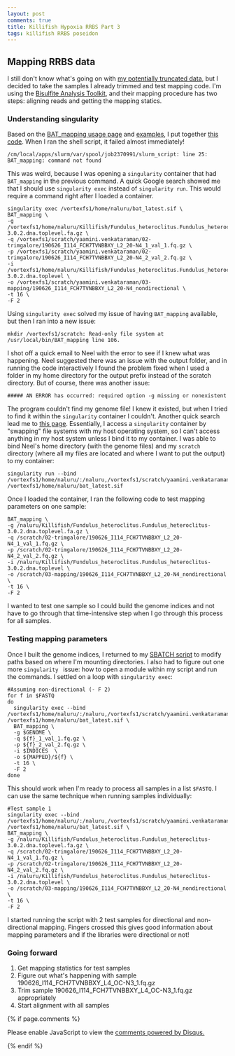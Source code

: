 ```yaml
---
layout: post
comments: true
title: Killifish Hypoxia RRBS Part 3
tags: killifish RRBS poseidon
---
```


## Mapping RRBS data

I still don't know what's going on with [my potentially truncated data](https://yaaminiv.github.io/Killifish-Hypoxia-RRBS-Part2/), but I decided to take the samples I already trimmed and test mapping code. I'm using the [Bisulfite Analysis Toolkit](https://www.bioinf.uni-leipzig.de/Software/BAT/), and their mapping procedure has two steps: aligning reads and getting the mapping statics.

### Understanding singularity

Based on the [BAT_mapping usage page](https://www.bioinf.uni-leipzig.de/Software/BAT/mapping/#basic_usage) and [examples](https://www.bioinf.uni-leipzig.de/Software/BAT/example_mapping/), I put together [this code](https://github.com/yaaminiv/killifish-hypoxia-RRBS/blob/main/code/03-alignment.sh). When I ran the shell script, it failed almost immediately!

```
/cm/local/apps/slurm/var/spool/job2370991/slurm_script: line 25: BAT_mapping: command not found
```

This was weird, because I was opening a `singularity` container that had `BAT_mapping` in the previous command. A quick Google search showed me that I should use `singularity exec` instead of `singularity run`. This would require a command right after I loaded a container.

```
singularity exec /vortexfs1/home/naluru/bat_latest.sif \
BAT_mapping \
-g /vortexfs1/home/naluru/Killifish/Fundulus_heteroclitus.Fundulus_heteroclitus-3.0.2.dna.toplevel.fa.gz \
-q /vortexfs1/scratch/yaamini.venkataraman/02-trimgalore/190626_I114_FCH7TVNBBXY_L2_20-N4_1_val_1.fq.gz \
-p /vortexfs1/scratch/yaamini.venkataraman/02-trimgalore/190626_I114_FCH7TVNBBXY_L2_20-N4_2_val_2.fq.gz \
-i /vortexfs1/home/naluru/Killifish/Fundulus_heteroclitus.Fundulus_heteroclitus-3.0.2.dna.toplevel \
-o /vortexfs1/scratch/yaamini.venkataraman/03-mapping/190626_I114_FCH7TVNBBXY_L2_20-N4_nondirectional \
-t 16 \
-F 2
```

Using `singularity exec` solved my issue of having `BAT_mapping` available, but then I ran into a new issue:

```
mkdir /vortexfs1/scratch: Read-only file system at /usr/local/bin/BAT_mapping line 106.
```

I shot off a quick email to Neel with the error to see if I knew what was happening. Neel suggested there was an issue with the output folder, and in running the code interactively I found the problem fixed when I used a folder in my home directory for the output prefix instead of the scratch directory. But of course, there was another issue:

```
##### AN ERROR has occurred: required option -g missing or nonexistent
```

The program couldn't find my genome file! I knew it existed, but when I tried to find it within the `singularity` container I couldn't. Another quick search lead me to [this page](https://sylabs.io/guides/3.0/user-guide/bind_paths_and_mounts.html). Essentially, I access a `singularity` container by "swapping" file systems with my host operating system, so I can't access anything in my host system unless I bind it to my container. I was able to bind Neel's home directory (with the genome files) and my `scratch` directory (where all my files are located and where I want to put the output) to my container:

```
singularity run --bind /vortexfs1/home/naluru/:/naluru,/vortexfs1/scratch/yaamini.venkataraman:/scratch /vortexfs1/home/naluru/bat_latest.sif
```

Once I loaded the container, I ran the following code to test mapping parameters on one sample:

```
BAT_mapping \
-g /naluru/Killifish/Fundulus_heteroclitus.Fundulus_heteroclitus-3.0.2.dna.toplevel.fa.gz \
-q /scratch/02-trimgalore/190626_I114_FCH7TVNBBXY_L2_20-N4_1_val_1.fq.gz \
-p /scratch/02-trimgalore/190626_I114_FCH7TVNBBXY_L2_20-N4_2_val_2.fq.gz \
-i /naluru/Killifish/Fundulus_heteroclitus.Fundulus_heteroclitus-3.0.2.dna.toplevel \
-o /scratch/03-mapping/190626_I114_FCH7TVNBBXY_L2_20-N4_nondirectional \
-t 16 \
-F 2
```

I wanted to test one sample so I could build the genome indices and not have to go through that time-intensive step when I go through this process for all samples.

### Testing mapping parameters

Once I built the genome indices, I returned to my [SBATCH script](https://github.com/yaaminiv/killifish-hypoxia-RRBS/blob/main/code/03-alignment.sh) to modify paths based on where I'm mounting directories. I also had to figure out one more `singularity ` issue: how to open a module within my script and run the commands. I settled on a loop with `singularity exec`:

```
#Assuming non-directional (- F 2)
for f in $FASTQ
do
  singularity exec --bind /vortexfs1/home/naluru/:/naluru,/vortexfs1/scratch/yaamini.venkataraman:/scratch /vortexfs1/home/naluru/bat_latest.sif \
  BAT_mapping \
  -g $GENOME \
  -q ${f}_1_val_1.fq.gz \
  -p ${f}_2_val_2.fq.gz \
  -i $INDICES  \
  -o ${MAPPED}/${f} \
  -t 16 \
  -F 2
done
```

This should work when I'm ready to process all samples in a list `$FASTQ`. I can use the same technique when running samples individually:

```
#Test sample 1
singularity exec --bind /vortexfs1/home/naluru/:/naluru,/vortexfs1/scratch/yaamini.venkataraman:/scratch /vortexfs1/home/naluru/bat_latest.sif \
BAT_mapping \
-g /naluru/Killifish/Fundulus_heteroclitus.Fundulus_heteroclitus-3.0.2.dna.toplevel.fa.gz \
-q /scratch/02-trimgalore/190626_I114_FCH7TVNBBXY_L2_20-N4_1_val_1.fq.gz \
-p /scratch/02-trimgalore/190626_I114_FCH7TVNBBXY_L2_20-N4_2_val_2.fq.gz \
-i /naluru/Killifish/Fundulus_heteroclitus.Fundulus_heteroclitus-3.0.2.dna.toplevel \
-o /scratch/03-mapping/190626_I114_FCH7TVNBBXY_L2_20-N4_nondirectional \
-t 16 \
-F 2
```

I started running the script with 2 test samples for directional and non-directional mapping. Fingers crossed this gives good information about mapping parameters and if the libraries were directional or not!

### Going forward

1. Get mapping statistics for test samples
2. Figure out what's happening with sample 190626_I114_FCH7TVNBBXY_L4_OC-N3_1.fq.gz
3. Trim sample 190626_I114_FCH7TVNBBXY_L4_OC-N3_1.fq.gz appropriately
3. Start alignment with all samples

{% if page.comments %}

<div id="disqus_thread"></div>
<script>

/**
*  RECOMMENDED CONFIGURATION VARIABLES: EDIT AND UNCOMMENT THE SECTION BELOW TO INSERT DYNAMIC VALUES FROM YOUR PLATFORM OR CMS.
*  LEARN WHY DEFINING THESE VARIABLES IS IMPORTANT: https://disqus.com/admin/universalcode/#configuration-variables*/
/*
var disqus_config = function () {
this.page.url = PAGE_URL;  // Replace PAGE_URL with your page's canonical URL variable
this.page.identifier = PAGE_IDENTIFIER; // Replace PAGE_IDENTIFIER with your page's unique identifier variable
};
*/
(function() { // DON'T EDIT BELOW THIS LINE
var d = document, s = d.createElement('script');
s.src = 'https://the-responsible-grad-student.disqus.com/embed.js';
s.setAttribute('data-timestamp', +new Date());
(d.head || d.body).appendChild(s);
})();
</script>
<noscript>Please enable JavaScript to view the <a href="https://disqus.com/?ref_noscript">comments powered by Disqus.</a></noscript>

{% endif %}

<script id="dsq-count-scr" src="//the-responsible-grad-student.disqus.com/count.js" async></script>
